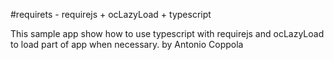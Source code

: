 #requirets - requirejs + ocLazyLoad + typescript

This sample app show how to use typescript with requirejs and ocLazyLoad to load part of app when necessary.
by Antonio Coppola
